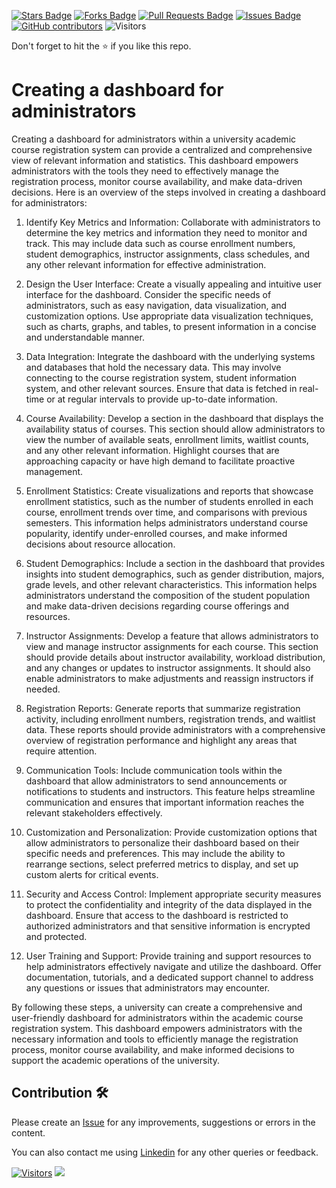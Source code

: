 <a href="https://github.com/drshahizan/learn-php/stargazers"><img src="https://img.shields.io/github/stars/drshahizan/learn-php" alt="Stars Badge"/></a>
<a href="https://github.com/drshahizan/learn-php/network/members"><img src="https://img.shields.io/github/forks/drshahizan/learn-php" alt="Forks Badge"/></a>
<a href="https://github.com/drshahizan/learn-php/pulls"><img src="https://img.shields.io/github/issues-pr/drshahizan/learn-php" alt="Pull Requests Badge"/></a>
<a href="https://github.com/drshahizan/learn-php/issues"><img src="https://img.shields.io/github/issues/drshahizan/learn-php" alt="Issues Badge"/></a>
<a href="https://github.com/drshahizan/learn-php/graphs/contributors"><img alt="GitHub contributors" src="https://img.shields.io/github/contributors/drshahizan/learn-php?color=2b9348"></a>
![Visitors](https://api.visitorbadge.io/api/visitors?path=https%3A%2F%2Fgithub.com%2Fdrshahizan%2Flearn-php&labelColor=%23d9e3f0&countColor=%23697689&style=flat)

Don't forget to hit the :star: if you like this repo.

# Creating a dashboard for administrators
Creating a dashboard for administrators within a university academic course registration system can provide a centralized and comprehensive view of relevant information and statistics. This dashboard empowers administrators with the tools they need to effectively manage the registration process, monitor course availability, and make data-driven decisions. Here is an overview of the steps involved in creating a dashboard for administrators:

1. Identify Key Metrics and Information: Collaborate with administrators to determine the key metrics and information they need to monitor and track. This may include data such as course enrollment numbers, student demographics, instructor assignments, class schedules, and any other relevant information for effective administration.

2. Design the User Interface: Create a visually appealing and intuitive user interface for the dashboard. Consider the specific needs of administrators, such as easy navigation, data visualization, and customization options. Use appropriate data visualization techniques, such as charts, graphs, and tables, to present information in a concise and understandable manner.

3. Data Integration: Integrate the dashboard with the underlying systems and databases that hold the necessary data. This may involve connecting to the course registration system, student information system, and other relevant sources. Ensure that data is fetched in real-time or at regular intervals to provide up-to-date information.

4. Course Availability: Develop a section in the dashboard that displays the availability status of courses. This section should allow administrators to view the number of available seats, enrollment limits, waitlist counts, and any other relevant information. Highlight courses that are approaching capacity or have high demand to facilitate proactive management.

5. Enrollment Statistics: Create visualizations and reports that showcase enrollment statistics, such as the number of students enrolled in each course, enrollment trends over time, and comparisons with previous semesters. This information helps administrators understand course popularity, identify under-enrolled courses, and make informed decisions about resource allocation.

6. Student Demographics: Include a section in the dashboard that provides insights into student demographics, such as gender distribution, majors, grade levels, and other relevant characteristics. This information helps administrators understand the composition of the student population and make data-driven decisions regarding course offerings and resources.

7. Instructor Assignments: Develop a feature that allows administrators to view and manage instructor assignments for each course. This section should provide details about instructor availability, workload distribution, and any changes or updates to instructor assignments. It should also enable administrators to make adjustments and reassign instructors if needed.

8. Registration Reports: Generate reports that summarize registration activity, including enrollment numbers, registration trends, and waitlist data. These reports should provide administrators with a comprehensive overview of registration performance and highlight any areas that require attention.

9. Communication Tools: Include communication tools within the dashboard that allow administrators to send announcements or notifications to students and instructors. This feature helps streamline communication and ensures that important information reaches the relevant stakeholders effectively.

10. Customization and Personalization: Provide customization options that allow administrators to personalize their dashboard based on their specific needs and preferences. This may include the ability to rearrange sections, select preferred metrics to display, and set up custom alerts for critical events.

11. Security and Access Control: Implement appropriate security measures to protect the confidentiality and integrity of the data displayed in the dashboard. Ensure that access to the dashboard is restricted to authorized administrators and that sensitive information is encrypted and protected.

12. User Training and Support: Provide training and support resources to help administrators effectively navigate and utilize the dashboard. Offer documentation, tutorials, and a dedicated support channel to address any questions or issues that administrators may encounter.

By following these steps, a university can create a comprehensive and user-friendly dashboard for administrators within the academic course registration system. This dashboard empowers administrators with the necessary information and tools to efficiently manage the registration process, monitor course availability, and make informed decisions to support the academic operations of the university.
## Contribution 🛠️
Please create an [Issue](https://github.com/drshahizan/learn-php/issues) for any improvements, suggestions or errors in the content.

You can also contact me using [Linkedin](https://www.linkedin.com/in/drshahizan/) for any other queries or feedback.

[![Visitors](https://api.visitorbadge.io/api/visitors?path=https%3A%2F%2Fgithub.com%2Fdrshahizan&labelColor=%23697689&countColor=%23555555&style=plastic)](https://visitorbadge.io/status?path=https%3A%2F%2Fgithub.com%2Fdrshahizan)
![](https://hit.yhype.me/github/profile?user_id=81284918)

